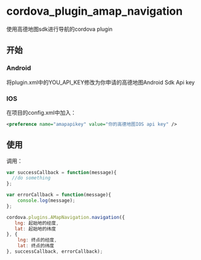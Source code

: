 # cordova_plugin_amap_navigation

使用高德地图sdk进行导航的cordova plugin

## 开始

### Android

将plugin.xml中的YOU_API_KEY修改为你申请的高德地图Android Sdk Api key

### IOS

在项目的config.xml中加入：

```xml
<preference name="amapapikey" value="你的高德地图IOS api key" />
```

## 使用

调用：

```js
var successCallback = function(message){
  //do something  
};

var errorCallback = function(message){
    console.log(message);  
};

cordova.plugins.AMapNavigation.navigation({
   lng: 起始地的经度,
   lat: 起始地的纬度
}, {
    lng: 终点的经度,
    lat: 终点的纬度
}, successCallback, errorCallback);

```